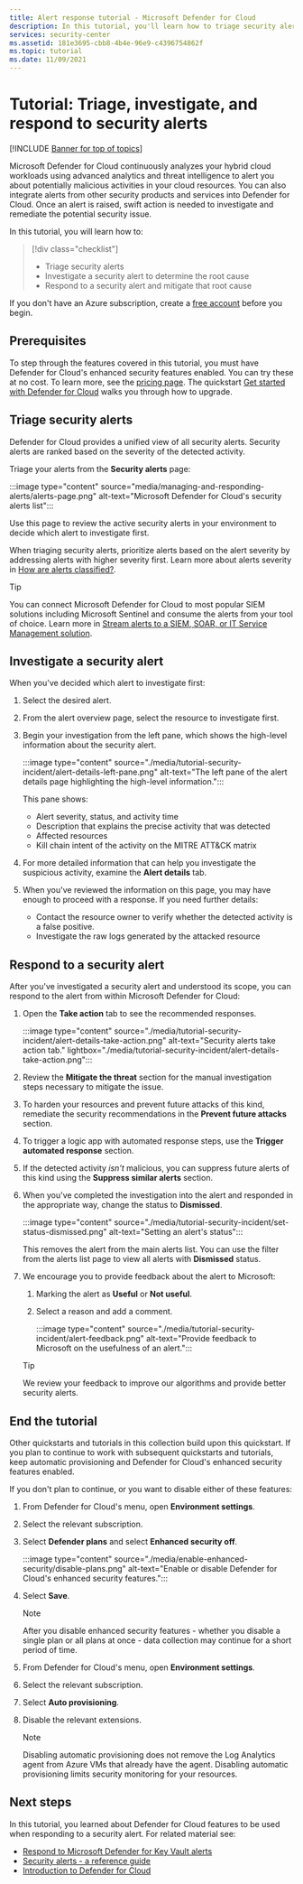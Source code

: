 ```yaml
---
title: Alert response tutorial - Microsoft Defender for Cloud
description: In this tutorial, you'll learn how to triage security alerts and determine the root cause & scope of an alert.
services: security-center
ms.assetid: 181e3695-cbb8-4b4e-96e9-c4396754862f
ms.topic: tutorial
ms.date: 11/09/2021
---
```


# Tutorial: Triage, investigate, and respond to security alerts

[!INCLUDE [Banner for top of topics](./includes/banner.md)]

Microsoft Defender for Cloud continuously analyzes your hybrid cloud workloads using advanced analytics and threat intelligence to alert you about potentially malicious activities in your cloud resources. You can also integrate alerts from other security products and services into Defender for Cloud. Once an alert is raised, swift action is needed to investigate and remediate the potential security issue. 

In this tutorial, you will learn how to:

> [!div class="checklist"]
> * Triage security alerts
> * Investigate a security alert to determine the root cause
> * Respond to a security alert and mitigate that root cause

If you don't have an Azure subscription, create a [free account](https://azure.microsoft.com/free/) before you begin.

## Prerequisites
To step through the features covered in this tutorial, you must have Defender for Cloud's enhanced security features enabled. You can try these at no cost. To learn more, see the [pricing page](https://azure.microsoft.com/pricing/details/security-center/). The quickstart [Get started with Defender for Cloud](get-started.md) walks you through how to upgrade.


## Triage security alerts
Defender for Cloud provides a unified view of all security alerts. Security alerts are ranked based on the severity of the detected activity. 

Triage your alerts from the **Security alerts** page:

:::image type="content" source="media/managing-and-responding-alerts/alerts-page.png" alt-text="Microsoft Defender for Cloud's security alerts list":::

Use this page to review the active security alerts in your environment to decide which alert to investigate first.

When triaging security alerts, prioritize alerts based on the alert severity by addressing alerts with higher severity first. Learn more about alerts severity in [How are alerts classified?](alerts-overview.md#how-are-alerts-classified).

> [!TIP]
> You can connect Microsoft Defender for Cloud to most popular SIEM solutions including Microsoft Sentinel and consume the alerts from your tool of choice. Learn more in [Stream alerts to a SIEM, SOAR, or IT Service Management solution](export-to-siem.md).


## Investigate a security alert

When you've decided which alert to investigate first:

1. Select the desired alert.
1. From the alert overview page, select the resource to investigate first.
1. Begin your investigation from the left pane, which shows the high-level information about the security alert.

    :::image type="content" source="./media/tutorial-security-incident/alert-details-left-pane.png" alt-text="The left pane of the alert details page highlighting the high-level information.":::

    This pane shows:
    - Alert severity, status, and activity time
    - Description that explains the precise activity that was detected
    - Affected resources
    - Kill chain intent of the activity on the MITRE ATT&CK matrix

1. For more detailed information that can help you investigate the suspicious activity, examine the **Alert details** tab.

1. When you've reviewed the information on this page, you may have enough to proceed with a response. If you need further details:

    - Contact the resource owner to verify whether the detected activity is a false positive.
    - Investigate the raw logs generated by the attacked resource

## Respond to a security alert
After you've investigated a security alert and understood its scope, you can respond to the alert from within Microsoft Defender for Cloud:

1.	Open the **Take action** tab to see the recommended responses.

    :::image type="content" source="./media/tutorial-security-incident/alert-details-take-action.png" alt-text="Security alerts take action tab." lightbox="./media/tutorial-security-incident/alert-details-take-action.png":::

1.	Review the **Mitigate the threat** section for the manual investigation steps necessary to mitigate the issue.
1.	To harden your resources and prevent future attacks of this kind, remediate the security recommendations in the **Prevent future attacks** section.
1.	To trigger a logic app with automated response steps, use the **Trigger automated response** section.
1.	If the detected activity *isn’t* malicious, you can suppress future alerts of this kind using the **Suppress similar alerts** section.

1.	When you've completed the investigation into the alert and responded in the appropriate way, change the status to **Dismissed**.

    :::image type="content" source="./media/tutorial-security-incident/set-status-dismissed.png" alt-text="Setting an alert's status":::

    This removes the alert from the main alerts list. You can use the filter from the alerts list page to view all alerts with **Dismissed** status.

1.	We encourage you to provide feedback about the alert to Microsoft:
    1. Marking the alert as **Useful** or **Not useful**.
    1. Select a reason and add a comment.

        :::image type="content" source="./media/tutorial-security-incident/alert-feedback.png" alt-text="Provide feedback to Microsoft on the usefulness of an alert.":::

    > [!TIP]
    > We review your feedback to improve our algorithms and provide better security alerts.

## End the tutorial

Other quickstarts and tutorials in this collection build upon this quickstart. If you plan to continue to work with subsequent quickstarts and tutorials, keep automatic provisioning and Defender for Cloud's enhanced security features enabled. 

If you don't plan to continue, or you want to disable either of these features:

1. From Defender for Cloud's menu, open **Environment settings**.
1. Select the relevant subscription.
1. Select **Defender plans** and select **Enhanced security off**.

    :::image type="content" source="./media/enable-enhanced-security/disable-plans.png" alt-text="Enable or disable Defender for Cloud's enhanced security features.":::

1. Select **Save**.

    > [!NOTE]
    > After you disable enhanced security features - whether you disable a single plan or all plans at once - data collection may continue for a short period of time. 

1. From Defender for Cloud's menu, open **Environment settings**.
1. Select the relevant subscription.
1. Select **Auto provisioning**.
1. Disable the relevant extensions.

    >[!NOTE]
    > Disabling automatic provisioning does not remove the Log Analytics agent from Azure VMs that already have the agent. Disabling automatic provisioning limits security monitoring for your resources.

## Next steps
In this tutorial, you learned about Defender for Cloud features to be used when responding to a security alert. For related material see:

- [Respond to Microsoft Defender for Key Vault alerts](defender-for-key-vault-usage.md)
- [Security alerts - a reference guide](alerts-reference.md)
- [Introduction to Defender for Cloud](defender-for-cloud-introduction.md)
